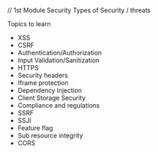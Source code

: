 // 1st Module Security
Types of Security / threats 

Topics to learn
- XSS
- CSRF
- Authentication/Authorization
- Input Validation/Sanitization
- HTTPS
- Security headers
- Iframe protection
- Dependency Injection
- Client Storage Security
- Compliance and regulations
- SSRF
- SSJI 
- Feature flag
- Sub resource integrity
- CORS